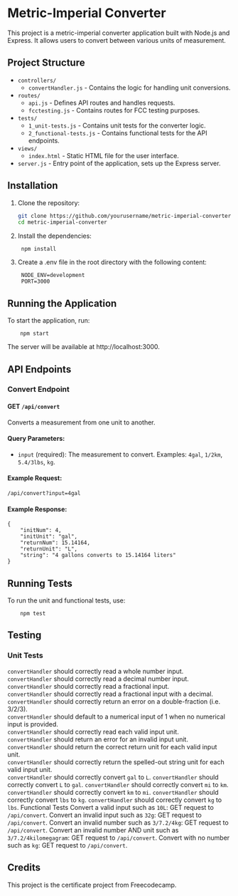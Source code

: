 
# Metric-Imperial Converter

This project is a metric-imperial converter application built with Node.js and Express. It allows users to convert between various units of measurement.




## Project Structure

- `controllers/`
  - `convertHandler.js` - Contains the logic for handling unit conversions.
- `routes/`
  - `api.js` - Defines API routes and handles requests.
  - `fcctesting.js` - Contains routes for FCC testing purposes.
- `tests/`
  - `1_unit-tests.js` - Contains unit tests for the converter logic.
  - `2_functional-tests.js` - Contains functional tests for the API endpoints.
- `views/`
  - `index.html` - Static HTML file for the user interface.
- `server.js` - Entry point of the application, sets up the Express server.
## Installation

1. Clone the repository:
   ```bash
   git clone https://github.com/yourusername/metric-imperial-converter.git
   cd metric-imperial-converter

2. Install the dependencies:

        npm install

3. Create a .env file in the root directory with the following content:

        NODE_ENV=development
        PORT=3000



## Running the Application

To start the application, run:

        npm start

The server will be available at http://localhost:3000.
## API Endpoints

### Convert Endpoint
#### GET `/api/convert`

Converts a measurement from one unit to another.

#### Query Parameters:
- `input` (required): The measurement to convert. Examples: `4gal`, `1/2km`, `5.4/3lbs`, `kg`.
#### Example Request:
`/api/convert?input=4gal`

#### Example Response:

    {
        "initNum": 4,
        "initUnit": "gal",
        "returnNum": 15.14164,
        "returnUnit": "L",
        "string": "4 gallons converts to 15.14164 liters"
    }

## Running Tests

To run the unit and functional tests, use:

        npm test
## Testing

### Unit Tests

`convertHandler` should correctly read a whole number input. \
`convertHandler` should correctly read a decimal number input. \
`convertHandler` should correctly read a fractional input. \
`convertHandler` should correctly read a fractional input with a decimal. \
`convertHandler` should correctly return an error on a double-fraction (i.e. 3/2/3). \
`convertHandler` should default to a numerical input of 1 when no numerical input is provided. \
`convertHandler` should correctly read each valid input unit. \
`convertHandler` should return an error for an invalid input unit. \
`convertHandler` should return the correct return unit for each valid input unit. \
`convertHandler` should correctly return the spelled-out string unit for each valid input unit. \
`convertHandler` should correctly convert `gal` to `L`.
`convertHandler` should correctly convert `L` to `gal`.
`convertHandler` should correctly convert `mi` to `km`.
`convertHandler` should correctly convert `km` to `mi`.
`convertHandler` should correctly convert `lbs` to `kg`.
`convertHandler` should correctly convert `kg` to `lbs`.
Functional Tests
Convert a valid input such as `10L`: GET request to `/api/convert`.
Convert an invalid input such as `32g`: GET request to `/api/convert`.
Convert an invalid number such as `3/7.2/4kg`: GET request to `/api/convert`.
Convert an invalid number AND unit such as `3/7.2/4kilomegagram`: GET request to `/api/convert`.
Convert with no number such as `kg`: GET request to `/api/convert`.

## Credits
This project is the certificate project from Freecodecamp. 